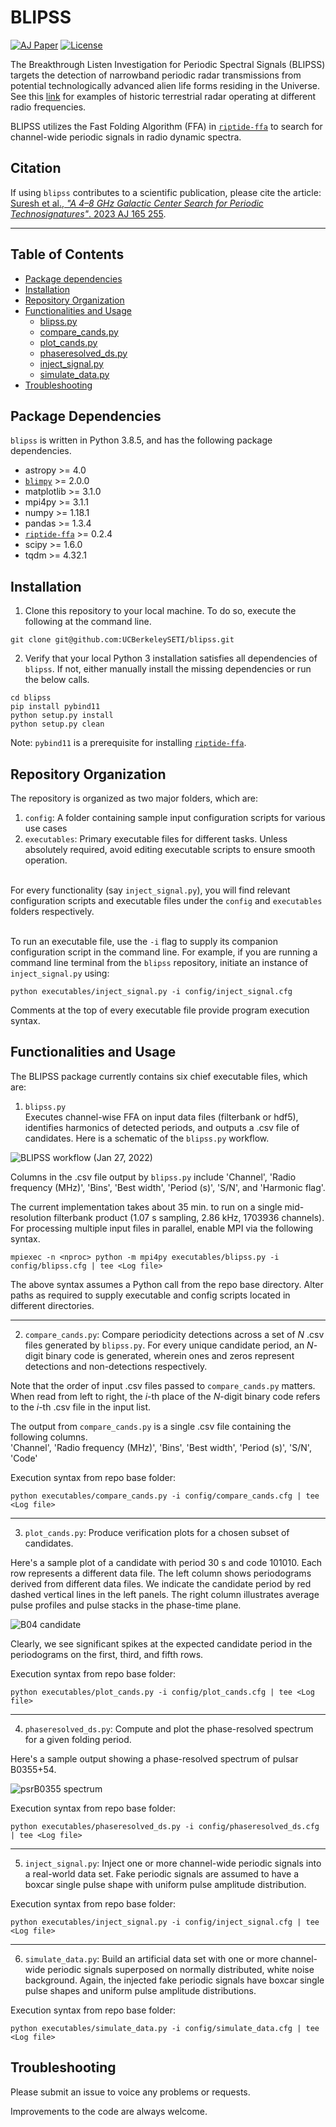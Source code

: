 # BLIPSS
[![AJ Paper](https://img.shields.io/badge/DOI-10.3847/1538--3881/acccf0-blue)](https://doi.org/10.3847/1538-3881/acccf0)
[![License](https://img.shields.io/badge/License-MIT-green.svg)](https://github.com/UCBerkeleySETI/blipss/blob/main/LICENSE)

The Breakthrough Listen Investigation for Periodic Spectral Signals (BLIPSS) targets the detection of narrowband periodic radar transmissions from potential technologically advanced alien life forms residing in the Universe. See this [link](http://www.mobileradar.org/radar_descptn_3.html) for examples of historic terrestrial radar operating at different radio frequencies.

BLIPSS utilizes the Fast Folding Algorithm (FFA) in [`riptide-ffa`](https://github.com/v-morello/riptide) to search for channel-wide periodic signals in radio dynamic spectra.

## Citation

If using ``blipss`` contributes to a scientific publication, please cite the article:  
[Suresh et al., <i>"A 4&ndash;8 GHz Galactic Center Search for Periodic Technosignatures"</i>. 2023 AJ 165 255](https://doi.org/10.3847/1538-3881/acccf0).

---

## Table of Contents
- [Package dependencies](#dependencies)
- [Installation](#installation)
- [Repository Organization](#organization)
- [Functionalities and Usage](#usage)
    - [blipss.py](#blipss_exec)
    - [compare_cands.py](#comparecands)
    - [plot_cands.py](#plotcands)
    - [phaseresolved_ds.py](#phaseds)
    - [inject_signal.py](#injectsignal)
    - [simulate_data.py](#simulatedata)
- [Troubleshooting](#troubleshooting)

## Package Dependencies <a name="dependencies"></a>
```blipss``` is written in Python 3.8.5, and has the following package dependencies.
- astropy >= 4.0
- [`blimpy`](https://github.com/UCBerkeleySETI/blimpy) >= 2.0.0
- matplotlib >= 3.1.0
- mpi4py >= 3.1.1
- numpy >= 1.18.1
- pandas >= 1.3.4
- [`riptide-ffa`](https://github.com/v-morello/riptide) >= 0.2.4
- scipy >= 1.6.0
- tqdm >= 4.32.1

## Installation <a name="installation"></a>
1. Clone this repository to your local machine. To do so, execute the following at the command line.
```
git clone git@github.com:UCBerkeleySETI/blipss.git
```
2. Verify that your local Python 3 installation satisfies all dependencies of ```blipss```. If not, either manually install the missing dependencies or run the below calls.
```
cd blipss
pip install pybind11
python setup.py install
python setup.py clean
```
Note: `pybind11` is a prerequisite for installing [`riptide-ffa`](https://github.com/v-morello/riptide).

## Repository Organization <a name="organization"></a>
The repository is organized as two major folders, which are: <br>
1. `config`: A folder containing sample input configuration scripts for various use cases <br>
2. `executables`: Primary executable files for different tasks. Unless absolutely required, avoid editing executable scripts to ensure smooth operation. <br> <br>

For every functionality (say `inject_signal.py`), you will find relevant configuration scripts and executable files under the `config` and `executables` folders respectively. <br> <br>

To run an executable file, use the `-i` flag to supply its companion configuration script in the command line. For example, if you are running a command line terminal from the ``blipss`` repository, initiate an instance of ``inject_signal.py`` using:
```
python executables/inject_signal.py -i config/inject_signal.cfg
```
Comments at the top of every executable file provide program execution syntax.

## Functionalities and Usage <a name="usage"></a>
The BLIPSS package currently contains six chief executable files, which are:
1. ``blipss.py`` <a name="blipss_exec"></a> <br>
Executes channel-wise FFA on input data files (filterbank or hdf5), identifies harmonics of detected periods, and outputs a .csv file of candidates. Here is a schematic of the `blipss.py` workflow. <br>

![BLIPSS workflow (Jan 27, 2022)](https://github.com/UCBerkeleySETI/blipss/blob/main/images/blipss_design_2022Jan27.png?raw=True)

Columns in the .csv file output by ``blipss.py`` include 'Channel', 'Radio frequency (MHz)', 'Bins', 'Best width', 'Period (s)', 'S/N', and 'Harmonic flag'. <br>

The current implementation takes about 35 min. to run on a single mid-resolution filterbank product (1.07 s sampling, 2.86 kHz, 1703936 channels). For processing multiple input files in parallel, enable MPI via the following syntax.
```
mpiexec -n <nproc> python -m mpi4py executables/blipss.py -i config/blipss.cfg | tee <Log file>
```
The above syntax assumes a Python call from the repo base directory. Alter paths as required to supply executable and config scripts located in different directories.

---
2. ``compare_cands.py``: <a name="comparecands"></a>
Compare periodicity detections across a set of <em>N</em> .csv files generated by ``blipss.py``. For every unique candidate period, an <em>N</em>-digit binary code is generated, wherein ones and zeros represent detections and non-detections respectively.<br>

Note that the order of input .csv files passed to ``compare_cands.py`` matters. When read from left to right, the <em>i</em>-th place of the <em>N</em>-digit binary code refers to the <em>i</em>-th .csv file in the input list.<br>

The output from ``compare_cands.py`` is a single .csv file containing the following columns.<br>
'Channel', 'Radio frequency (MHz)', 'Bins', 'Best width', 'Period (s)', 'S/N', 'Code' <br>

Execution syntax from repo base folder:
```
python executables/compare_cands.py -i config/compare_cands.cfg | tee <Log file>
```

---
3. ``plot_cands.py``: <a name="plotcands"></a>
Produce verification plots for a chosen subset of candidates. <br>

Here's a sample plot of a candidate with period 30 s and code 101010. Each row represents a different data file. The left column shows periodograms derived from different data files. We indicate the candidate period by red dashed vertical lines in the left panels. The right column illustrates average pulse profiles and pulse stacks in the phase-time plane. <br>

![B04 candidate](https://github.com/UCBerkeleySETI/blipss/blob/main/images/sim_cand.png?raw=True)

Clearly, we see significant spikes at the expected candidate period in the periodograms on the first, third, and fifth rows. <br>

Execution syntax from repo base folder:
```
python executables/plot_cands.py -i config/plot_cands.cfg | tee <Log file>
```

---
4. ``phaseresolved_ds.py``: <a name="phaseds"></a>
Compute and plot the phase-resolved spectrum for a given folding period.

Here's a sample output showing a phase-resolved spectrum of pulsar B0355+54.

![psrB0355 spectrum](https://github.com/UCBerkeleySETI/blipss/blob/main/images/guppi_58702_22205_PSR_B0355%2B54_0041_period0.15637.png?raw=True)

Execution syntax from repo base folder:
```
python executables/phaseresolved_ds.py -i config/phaseresolved_ds.cfg | tee <Log file>
```

---
5. ``inject_signal.py``: <a name="injectsignal"></a>
Inject one or more channel-wide periodic signals into a real-world data set. Fake periodic signals are assumed to have a boxcar single pulse shape with uniform pulse amplitude distribution.<br>

Execution syntax from repo base folder:
```
python executables/inject_signal.py -i config/inject_signal.cfg | tee <Log file>
```

---
6. ``simulate_data.py``: <a name="simulatedata"></a>
Build an artificial data set with one or more channel-wide periodic signals superposed on normally distributed, white noise background. Again, the injected fake periodic signals have boxcar single pulse shapes and uniform pulse amplitude distributions.

Execution syntax from repo base folder:
```
python executables/simulate_data.py -i config/simulate_data.cfg | tee <Log file>
```

## Troubleshooting <a name="troubleshooting"></a>
Please submit an issue to voice any problems or requests.

Improvements to the code are always welcome.
